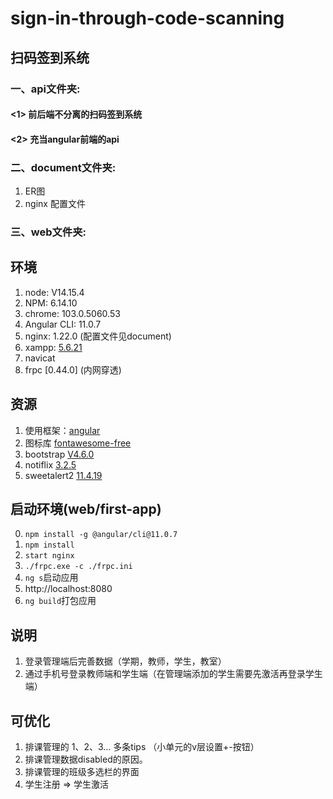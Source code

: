 # sign-in-through-code-scanning
## 扫码签到系统<br>
### 一、api文件夹: <br>
#### <1> 前后端不分离的扫码签到系统<br>
#### <2> 充当angular前端的api
### 二、document文件夹:<br>
1. ER图
2. nginx 配置文件
### 三、web文件夹:

## 环境
1. node: V14.15.4
2. NPM: 6.14.10
3. chrome: 103.0.5060.53
4. Angular CLI: 11.0.7
5. nginx: 1.22.0 (配置文件见document)
6. xampp: [5.6.21](https://sourceforge.net/projects/xampp/files/XAMPP%20Windows/5.6.21/)
7. navicat
8. frpc [0.44.0] (内网穿透)

## 资源
1. 使用框架：[angular](https://angular.cn/)
2. 图标库 [fontawesome-free](https://fontawesome.com/v5/search?m=free)
3. bootstrap [V4.6.0](https://getbootstrap.com/docs/4.6/getting-started/introduction/)
4. notiflix [3.2.5](https://www.npmjs.com/package/notiflix)
5. sweetalert2 [11.4.19](https://www.npmjs.com/package/sweetalert2)

## 启动环境(web/first-app)
0. `npm install -g @angular/cli@11.0.7`
1. `npm install`
2. `start nginx`
3. `./frpc.exe -c ./frpc.ini`
4. `ng s`启动应用
5. http://localhost:8080
6. `ng build`打包应用

## 说明
1. 登录管理端后完善数据（学期，教师，学生，教室）
2. 通过手机号登录教师端和学生端（在管理端添加的学生需要先激活再登录学生端）

## 可优化
1. 排课管理的 1、2、3... 多条tips （小单元的v层设置+-按钮）
2. 排课管理数据disabled的原因。
3. 排课管理的班级多选栏的界面
4. 学生注册 => 学生激活
